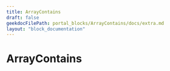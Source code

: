 ```yaml
---
title: ArrayContains
draft: false
geekdocFilePath: portal_blocks/ArrayContains/docs/extra.md
layout: "block_documentation"
---
```

# ArrayContains